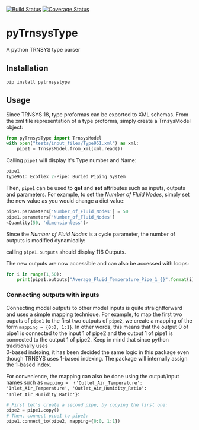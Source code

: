 [![Build Status](https://travis-ci.com/samuelduchesne/pyTrnsysType.svg?branch=master)](https://travis-ci.com/samuelduchesne/pyTrnsysType)
[![Coverage Status](https://coveralls.io/repos/github/samuelduchesne/pyTrnsysType/badge.svg)](https://coveralls.io/github/samuelduchesne/pyTrnsysType)

pyTrnsysType
============

A python TRNSYS type parser

Installation
------------

```
pip install pytrnsystype
```

Usage
-----

Since TRNSYS 18, type proformas can be exported to XML schemas.
From the xml file representation of a type proforma, simply create a TrnsysModel object:

```python
from pyTrnsysType import TrnsysModel
with open("tests/input_files/Type951.xml") as xml:
    pipe1 = TrnsysModel.from_xml(xml.read())
```

Calling `pipe1` will display it's Type number and Name:

```python
pipe1
Type951: Ecoflex 2-Pipe: Buried Piping System
```

Then, `pipe1` can be used to **get** and **set** attributes such as inputs, outputs and parameters.
For example, to set the *Number of Fluid Nodes*, simply set the new value as you would change a dict value:

```python
pipe1.parameters['Number_of_Fluid_Nodes'] = 50
pipe1.parameters['Number_of_Fluid_Nodes']
<Quantity(50, 'dimensionless')>
```

Since the *Number of Fluid Nodes* is a cycle parameter, the number of outputs is modified dynamically:

calling `pipe1.outputs` should display 116 Outputs.

The new outputs are now accessible and can also be accessed with loops:

```python
for i in range(1,50):
    print(pipe1.outputs["Average_Fluid_Temperature_Pipe_1_{}".format(i)])
```

### Connecting outputs with inputs

Connecting model outputs to other model inputs is quite straightforward and uses a simple mapping technique. For 
example, to map the first two ouputs of `pipe1` to the first two outputs of `pipe2`, we create a mapping of the form 
`mapping = {0:0, 1:1}`. In other words, this means that the output 0 of pipe1 is connected to the input 1 of pipe2 
and the output 1 of pipe1 is connected to the output 1 of pipe2. Keep in mind that since python traditionally uses  
0-based indexing, it has been decided the same logic in this package even though TRNSYS uses 1-based indexing. The 
package will internally assign the 1-based index.

For convenience, the mapping can also be done using the output/input names such as `mapping = 
{'Outlet_Air_Temperature': 'Inlet_Air_Temperature', 'Outlet_Air_Humidity_Ratio': 'Inlet_Air_Humidity_Ratio'}`:

```python
# First let's create a second pipe, by copying the first one:
pipe2 = pipe1.copy()
# Then, connect pipe1 to pipe2:
pipe1.connect_to(pipe2, mapping={0:0, 1:1})
```
